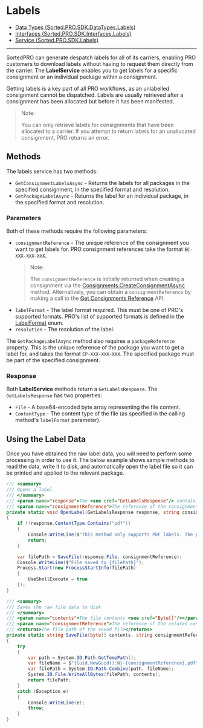 # Labels
* [Data Types (Sorted.PRO.SDK.DataTypes.Labels)](/Sorted.PRO.SDK.DataTypes.Labels.html)
* [Interfaces (Sorted.PRO.SDK.Interfaces.Labels)](/Sorted.PRO.SDK.Interfaces.Labels.html)
* [Service (Sorted.PRO.SDK.Labels)](/Sorted.PRO.SDK.Labels.html)

---

SortedPRO can generate despatch labels for all of its carriers, enabling PRO customers to download labels without having to request them directly from the carrier. The **LabelService** enables you to get labels for a specific consignment or an individual package within a consignment.

Getting labels is a key part of all PRO workflows, as an unlabelled consignment cannot be dispatched. Labels are usually retrieved after a consignment has been allocated but before it has been manifested.

> <span class="note-header">Note: </span>
> 
> You can only retrieve labels for consignments that have been allocated to a carrier. If you attempt to return labels for an unallocated consignment, PRO returns an error.

## Methods

The labels service has two methods:

* `GetConsignmentLabelsAsync` - Returns the labels for all packages in the specified consignment, in the specified format and resolution.
* `GetPackageLabelAsync` - Returns the label for an individual package, in the specified format and resolution.

### Parameters

Both of these methods require the following parameters:

* `consignmentReference` - The unique reference of the consignment you want to get labels for. PRO consignment references take the format `EC-XXX-XXX-XXX`. 
    > <span class="note-header">Note:</span>
    >
    > The `consignmentReference` is initially returned when creating a consignment via the [Consignments.CreateConsignmentAsync](/../pro-sdk/ref-consignments/Sorted.PRO.SDK.Consignments.ConsignmentService.html#Sorted_PRO_SDK_Consignments_ConsignmentService_CreateConsignmentAsync_Sorted_PRO_SDK_DataTypes_Consignments_CreateConsignmentRequest_) method. Alternatively, you can obtain a `consignmentReference` by making a call to the [Get Consignments Reference](https://docs.electioapp.com/#/api/GetConsignmentsReferences) API.
* `labelFormat` - The label format required. This must be one of PRO's supported formats. PRO's list of supported formats is defined in the [LabelFormat](/Sorted.PRO.SDK.DataTypes.Labels.LabelFormat.html) enum.
* `resolution` - The resolution of the label.

The `GetPackageLabelAsync` method also requires a `packageReference` property. This is the unique reference of the package you want to get a label for, and takes the format `EP-XXX-XXX-XXX`. The specified package must be part of the specified consignment.

### Response

Both **LabelService** methods return a `GetLabelsResponse`. The `GetLabelsResponse` has two properties:

* `File` - A base64-encoded byte array representing the file content.
* `ContentType` - The content type of the file (as specified in the calling method's `labelFormat` parameter).

## Using the Label Data

Once you have obtained the raw label data, you will need to perform some processing in order to use it. The below example shows sample methods to read the data, write it to disk, and automatically open the label file so it can be printed and applied to the relevant package.

```c#
/// <summary>
/// Opens a label
/// </summary>
/// <param name="response">The <see cref="GetLabelsResponse"/> containing the label data</param>
/// <param name="consignmentReference">The reference of the consignment this label relates to</param>
private static void OpenLabel(GetLabelsResponse response, string consignmentReference)
{
    if (!response.ContentType.Contains("pdf"))
    {
        Console.WriteLine($"This method only supports PDF labels. The provided type was '{response.ContentType}'");
        return;
    }

    var filePath = SaveFile(response.File, consignmentReference);
    Console.WriteLine($"File saved to {filePath}");
    Process.Start(new ProcessStartInfo(filePath)
    {
        UseShellExecute = true
    });
}

/// <summary>
/// Saves the raw file data to disk
/// </summary>
/// <param name="contents">The file contents <see cref="Byte[]"/></param>
/// <param name="consignmentReference">The reference of the related consignment</param>
/// <returns>The file path of the saved file</returns>
private static string SaveFile(byte[] contents, string consignmentReference)
{
    try
    {
        var path = System.IO.Path.GetTempPath();
        var fileName = $"{Guid.NewGuid():N}-{consignmentReference}.pdf";
        var filePath = System.IO.Path.Combine(path, fileName);
        System.IO.File.WriteAllBytes(filePath, contents);
        return filePath;
    }
    catch (Exception e)
    {
        Console.WriteLine(e);
        throw;
    }
}
```


